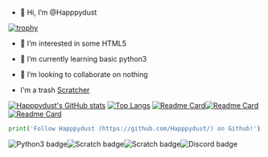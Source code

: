 - 👋 Hi, I’m @Happpydust

[![trophy](https://github-profile-trophy.vercel.app/?username=Happpydust&theme=onedark)](https://github.com/ryo-ma/github-profile-trophy)
- 👀 I’m interested in some HTML5
- 🌱 I’m currently learning basic python3

- 💞️ I’m looking to collaborate on nothing

- I'm a trash [Scratcher](https://scratch.mit.edu/users/Jackjack052012/)

[![Happpydust's GitHub stats](https://github-readme-stats.vercel.app/api?username=Happpydust&theme=transparent)](https://github.com/anuraghazra/github-readme-stats)
[![Top Langs](https://github-readme-stats.vercel.app/api/top-langs/?username=Happpydust&theme=transparent)](https://github.com/anuraghazra/github-readme-stats)
[![Readme Card](https://github-readme-stats.vercel.app/api/pin/?username=Happpydust&repo=discord-developer-badge-bot&theme=transparent)](https://github.com/Happpydust/discord-developer-badge-bot)[![Readme Card](https://github-readme-stats.vercel.app/api/pin/?username=Story-Writers&repo=Stories&theme=transparent)](https://github.com/Story-Writers/Stories)[![Readme Card](https://github-readme-stats.vercel.app/api/pin/?username=Happpydust&repo=Licenses-in-python3&theme=transparent)](https://github.com/Happpydust/Licenses-in-python3)
```python
print('Follow Happpydust (https://github.com/Happpydust/) on Github!')
```
<img src="https://img.shields.io/badge/Python-3776AB.svg?style=for-the-badge&logo=Python&logoColor=white" alt="Python3 badge">![Scratch badge](https://img.shields.io/badge/Scratch-4D97FF.svg?style=for-the-badge&logo=Scratch&logoColor=white)![Scratch badge](https://img.shields.io/badge/HTML5-E34F26.svg?style=for-the-badge&logo=HTML5&logoColor=white)![Discord badge](https://img.shields.io/badge/Discord-5865F2.svg?style=for-the-badge&logo=Discord&logoColor=white)
<!---
Happpydust/Happpydust is a ✨ special ✨ repository because its `README.md` (this file) appears on your GitHub profile.
You can click the Preview link to take a look at your changes.
https://home.aveek.io/GitHub-Profile-Badges/ is profile badge link
[![Readme Card](https://github-readme-stats.vercel.app/api/pin/?username=Happpydust&repo=)](https://github.com/anuraghazra/github-readme-stats)
--->

